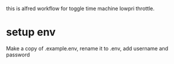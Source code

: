 this is alfred workflow for toggle time machine lowpri throttle.

# setup env
Make a copy of .example.env, rename it to .env, add username and password